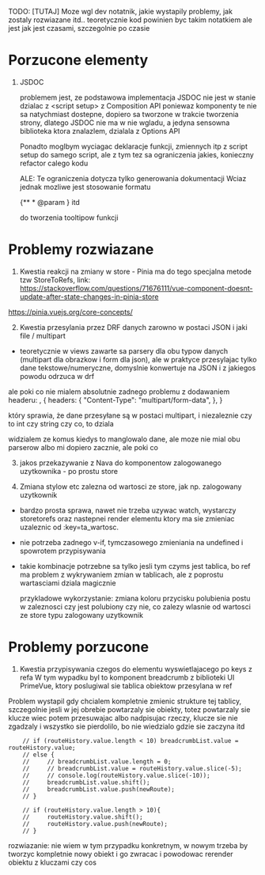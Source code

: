 TODO: [TUTAJ] Moze wgl dev notatnik, jakie wystapily problemy, jak zostaly rozwiazane itd.. teoretycznie kod powinien byc takim notatkiem ale jest jak jest czasami, szczegolnie po czasie

# Porzucone elementy
1. JSDOC

    problemem jest, ze podstawowa implementacja JSDOC nie jest w stanie dzialac z \<script setup\> z Composition API poniewaz komponenty te nie sa natychmiast dostepne, dopiero sa tworzone w trakcie tworzenia strony, dlatego JSDOC nie ma w nie wgladu, a jedyna sensowna biblioteka ktora znalazlem, dzialala z Options API

    Ponadto moglbym wyciagac deklaracje funkcji, zmiennych itp z script setup do samego script, ale z tym tez sa ograniczenia jakies, konieczny refactor calego kodu

    ALE:
    Te ograniczenia dotycza tylko generowania dokumentacji
    Wciaz jednak mozliwe jest stosowanie formatu

    {**
    \* @param 
    }
    itd
    
    do tworzenia tooltipow funkcji

# Problemy rozwiazane

1. Kwestia reakcji na zmiany w store - Pinia ma do tego specjalna metode
tzw StoreToRefs, link:
https://stackoverflow.com/questions/71676111/vue-component-doesnt-update-after-state-changes-in-pinia-store

https://pinia.vuejs.org/core-concepts/


2. Kwestia przesylania przez DRF danych zarowno w postaci JSON i jaki file / multipart

- teoretycznie w views zawarte sa parsery dla obu typow danych (multipart dla obrazkow i form dla json), ale w praktyce przesylajac tylko dane tekstowe/numeryczne, domyslnie konwertuje na JSON i z jakiegos powodu odrzuca w drf

ale poki co nie mialem absolutnie zadnego problemu z dodawaniem headeru:
,
  {
        headers: {
            "Content-Type": "multipart/form-data",
        },
  }

który sprawia, że dane przesyłane są w postaci multipart, i niezaleznie czy to int czy string czy co, to dziala

widzialem ze komus kiedys to manglowalo dane, ale moze nie mial obu parserow albo mi dopiero zacznie, ale poki co

3. jakos przekazywanie z Nava do komponentow zalogowanego uzytkownika - po prostu store

4. Zmiana stylow etc zalezna od wartosci ze store, jak np. zalogowany uzytkownik
 - bardzo prosta sprawa, nawet nie trzeba uzywac watch, wystarczy storetorefs oraz nastepnei render elementu ktory ma sie zmieniac uzaleznic od :key=ta_wartosc.
 - nie potrzeba zadnego v-if, tymczasowego zmieniania na undefined i spowrotem przypisywania
 - takie kombinacje potrzebne sa tylko jesli tym czyms jest tablica, bo ref ma problem z wykrywaniem zmian w tablicach, ale z poprostu wartasciami dziala magicznie

    przykladowe wykorzystanie: zmiana koloru przycisku polubienia postu w zaleznosci czy jest polubiony czy nie, co zalezy wlasnie od wartosci ze store typu zalogowany uzytkownik

# Problemy porzucone

1. Kwestia przypisywania czegos do elementu wyswietlajacego po keys z refa
W tym wypadku byl to komponent breadcrumb z biblioteki UI PrimeVue,
ktory poslugiwal sie tablica obiektow przesylana w ref

Problem wystapil gdy chcialem kompletnie zmienic strukture tej tablicy, szczegolnie jesli w jej obrebie powtarzaly sie obiekty, totez powtarzaly sie klucze
wiec potem przesuwajac albo nadpisujac rzeczy, klucze sie nie zgadzaly i wszystko sie pierdolilo, bo nie wiedzialo gdzie sie zaczyna itd

```
    // if (routeHistory.value.length < 10) breadcrumbList.value = routeHistory.value;
    // else {
    //     // breadcrumbList.value.length = 0;
    //     // breadcrumbList.value = routeHistory.value.slice(-5);
    //     // console.log(routeHistory.value.slice(-10));
    //     breadcrumbList.value.shift();
    //     breadcrumbList.value.push(newRoute);
    // }
    
    // if (routeHistory.value.length > 10){
    //     routeHistory.value.shift();
    //     routeHistory.value.push(newRoute);
    // }
```

rozwiazanie: nie wiem w tym przypadku konkretnym, w nowym trzeba by tworzyc kompletnie nowy obiekt i go zwracac i powodowac rerender obiektu z kluczami czy cos